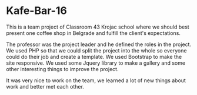 # Kafe-Bar-16

This is a team project of Classroom 43 Krojac school where we should best present one coffee shop in Belgrade and fulfill the client's expectations.

The professor was the project leader and he defined the roles in the project.
We used PHP so that we could split the project into the whole so everyone could do their job and create a template.
We used Bootstrap to make the site responsive.
We used some Jquery library to make a gallery and some other interesting things to improve the project.

It was very nice to work on the team, we learned a lot of new things about work and better met each other.
